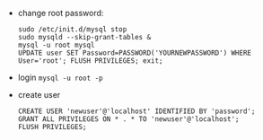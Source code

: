 * change root password:

  ~~~
  sudo /etc/init.d/mysql stop
  sudo mysqld --skip-grant-tables &
  mysql -u root mysql
  UPDATE user SET Password=PASSWORD('YOURNEWPASSWORD') WHERE User='root'; FLUSH PRIVILEGES; exit;
  ~~~

* login `mysql -u root -p`
* create user

  ~~~
  CREATE USER 'newuser'@'localhost' IDENTIFIED BY 'password';
  GRANT ALL PRIVILEGES ON * . * TO 'newuser'@'localhost';
  FLUSH PRIVILEGES;
  ~~~
